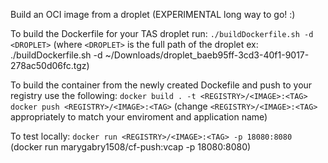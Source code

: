 
Build an OCI image from a droplet (EXPERIMENTAL long way to go! :)


To build the Dockerfile for your TAS droplet run:
`./buildDockerfile.sh -d <DROPLET>`
(where `<DROPLET>` is the full path of the droplet ex: ./buildDockerfile.sh -d ~/Downloads/droplet_baeb95ff-3cd3-40f1-9017-278ac50d06fc.tgz)

To build the container from the newly created Dockefile and push to your registry use the following:
`docker build . -t <REGISTRY>/<IMAGE>:<TAG>`
`docker push <REGISTRY>/<IMAGE>:<TAG>`
(change `<REGISTRY>/<IMAGE>:<TAG>` appropriately to match your enviroment and application name)

To test locally:
`docker run <REGISTRY>/<IMAGE>:<TAG> -p 18080:8080`
(docker run marygabry1508/cf-push:vcap -p 18080:8080)


